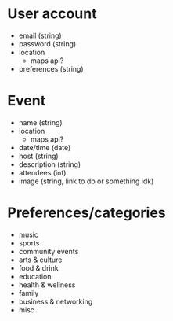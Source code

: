 # User account
- email (string)
- password (string)
- location
    - maps api?
- preferences (string)


# Event
- name (string)
- location 
    - maps api?
- date/time (date)
- host (string)
- description (string)
- attendees (int)
- image (string, link to db or something idk)


# Preferences/categories
- music
- sports
- community events
- arts & culture
- food & drink
- education
- health & wellness
- family
- business & networking
- misc
